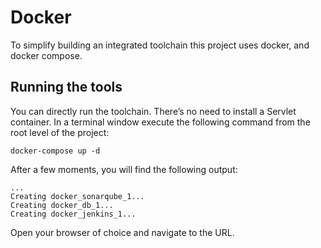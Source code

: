 # Docker

To simplify building an integrated toolchain this project uses docker, and docker compose.

## Running the tools

You can directly run the toolchain. There’s no need to install a Servlet container. In a terminal
window execute the following command from the root level of the project:

    docker-compose up -d

After a few moments, you will find the following output:

    ...
    Creating docker_sonarqube_1...
    Creating docker_db_1...
    Creating docker_jenkins_1...

Open your browser of choice and navigate to the URL.
